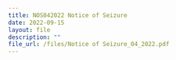 ```yaml
---
title: NOS042022 Notice of Seizure
date: 2022-09-15
layout: file
description: ""
file_url: /files/Notice of Seizure_04_2022.pdf
---
```

